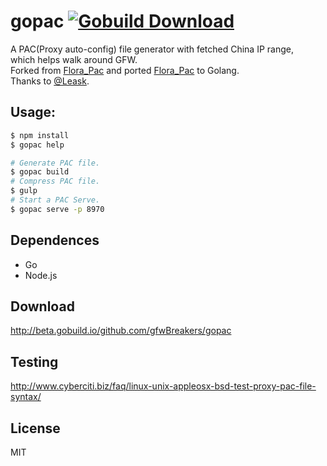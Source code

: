 # gopac [![Gobuild Download](http://beta.gobuild.io/badge/github.com/gfwBreakers/gopac/download.png)](http://beta.gobuild.io/github.com/gfwBreakers/gopac)

A PAC(Proxy auto-config) file generator with fetched China IP range,   
which helps walk around GFW.   
Forked from [Flora_Pac][] and ported [Flora_Pac][] to Golang.   
Thanks to [@Leask](https://github.com/Leask).


## Usage:

```sh
$ npm install
$ gopac help
```

```sh
# Generate PAC file.
$ gopac build
# Compress PAC file.
$ gulp
# Start a PAC Serve.
$ gopac serve -p 8970
```


## Dependences

* Go
* Node.js


## Download

http://beta.gobuild.io/github.com/gfwBreakers/gopac


## Testing

http://www.cyberciti.biz/faq/linux-unix-appleosx-bsd-test-proxy-pac-file-syntax/


## License

MIT


[Flora_Pac]: https://github.com/Leask/Flora_Pac
